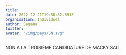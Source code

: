```yaml
---
title: 
date: 2022-12-21T19:50:32.591Z
organisation: Individuel 
author: Sagana
twitter: 
avatar: "/img/pays/SN.svg"
---
```


NON À LA TROISIÈME CANDIDATURE DE MACKY SALL